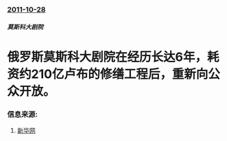 ### [2011-10-28](/news/2011/10/28/index.md)

##### 莫斯科大剧院
# 俄罗斯莫斯科大剧院在经历长达6年，耗资约210亿卢布的修缮工程后，重新向公众开放。




### 信息来源:

1. [新华网](http://news.xinhuanet.com/world/2011-10/29/c_111132269.htm)
